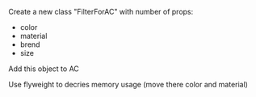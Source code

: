 Create a new class "FilterForAC" with number of props:
- color
- material
- brend
- size

Add this object to AC

Use flyweight to decries memory usage (move there color and material)
